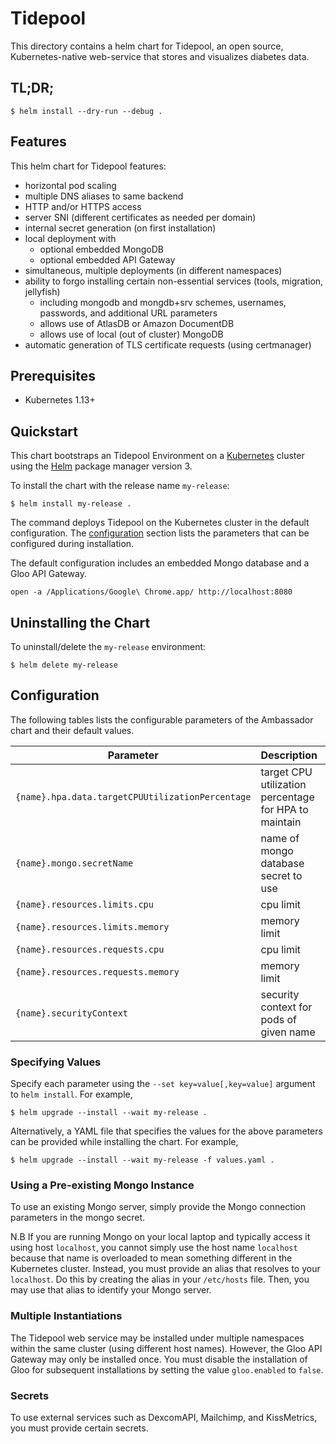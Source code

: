 # Tidepool

This directory contains a helm chart for Tidepool, an open source, Kubernetes-native web-service that stores and visualizes diabetes data.

## TL;DR;

```console
$ helm install --dry-run --debug .
```

## Features

This helm chart for Tidepool features:

* horizontal pod scaling
* multiple DNS aliases to same backend
* HTTP and/or HTTPS access
* server SNI (different certificates as needed per domain)
* internal secret generation (on first installation)
* local deployment with
  * optional embedded MongoDB
  * optional embedded API Gateway
* simultaneous, multiple deployments (in different namespaces)
* ability to forgo installing certain non-essential services (tools, migration, jellyfish)
  * including mongodb and mongdb+srv schemes, usernames, passwords, and additional URL parameters
  * allows use of AtlasDB or Amazon DocumentDB
  * allows use of local (out of cluster) MongoDB
* automatic generation of TLS certificate requests (using certmanager)

## Prerequisites

- Kubernetes 1.13+

## Quickstart

This chart bootstraps an Tidepool Environment on a [Kubernetes](http://kubernetes.io) cluster using the [Helm](https://helm.sh) package manager version 3.

To install the chart with the release name `my-release`:

```console
$ helm install my-release .
```

The command deploys Tidepool on the Kubernetes cluster in the default configuration.
The [configuration](#configuration) section lists the parameters that can be configured during installation.

The default configuration includes an embedded Mongo database and a Gloo API Gateway.

```console
open -a /Applications/Google\ Chrome.app/ http://localhost:8080
```

## Uninstalling the Chart

To uninstall/delete the `my-release` environment:

```console
$ helm delete my-release
```

## Configuration

The following tables lists the configurable parameters of the Ambassador chart and their default values.


| Parameter                                            | Description                                                                               | Default                             |  
|------------------------------------------------------|-------------------------------------------------------------------------------------------|-------------------------------------|
| `{name}.hpa.data.targetCPUUtilizationPercentage`     | target CPU utilization percentage for HPA to maintain                                     | 'false'                             |  
| `{name}.mongo.secretName`                            | name of mongo database secret to use                                                      | 'mongo'                             |  
| `{name}.resources.limits.cpu`                        | cpu limit                                                                                 | `200m`                              |  
| `{name}.resources.limits.memory`                     | memory limit                                                                              | `128Mi`                             |  
| `{name}.resources.requests.cpu`                      | cpu limit                                                                                 | `50m`                               |  
| `{name}.resources.requests.memory`                   | memory limit                                                                              | `32Mi`                              |  
| `{name}.securityContext`                             | security context for pods of given name                                                   | `200m`                              |  


### Specifying Values

Specify each parameter using the `--set key=value[,key=value]` argument to `helm install`. For example,

```console
$ helm upgrade --install --wait my-release .
```

Alternatively, a YAML file that specifies the values for the above parameters can be provided while installing the chart. For example,

```console
$ helm upgrade --install --wait my-release -f values.yaml .
```

### Using a Pre-existing Mongo Instance
To use an existing Mongo server, simply provide the Mongo connection parameters in the mongo secret.

N.B If you are running Mongo on your local laptop and typically access it using host `localhost`, you cannot simply use the host name `localhost` because that name is overloaded to mean something different in the Kubernetes cluster. Instead, you must provide an alias that resolves to your `localhost`.  Do this by creating the alias in your `/etc/hosts` file.  Then, you may use that alias to identify your Mongo server.

### Multiple Instantiations

The Tidepool web service may be installed under multiple namespaces within the same cluster (using different host names).  However, the Gloo API Gateway may only be installed once.  You must disable the installation of Gloo for subsequent installations by setting the value `gloo.enabled` to `false`.

### Secrets

To use external services such as DexcomAPI, Mailchimp, and KissMetrics, you must provide certain secrets.

